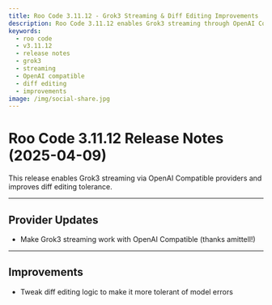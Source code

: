 ```yaml
---
title: Roo Code 3.11.12 - Grok3 Streaming & Diff Editing Improvements
description: Roo Code 3.11.12 enables Grok3 streaming through OpenAI Compatible providers and makes diff editing more tolerant of model errors.
keywords:
  - roo code
  - v3.11.12
  - release notes
  - grok3
  - streaming
  - OpenAI compatible
  - diff editing
  - improvements
image: /img/social-share.jpg
---
```


# Roo Code 3.11.12 Release Notes (2025-04-09)

This release enables Grok3 streaming via OpenAI Compatible providers and improves diff editing tolerance.

---

## Provider Updates

*   Make Grok3 streaming work with OpenAI Compatible (thanks amittell!)

---

## Improvements

*   Tweak diff editing logic to make it more tolerant of model errors